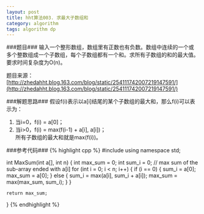 ```yaml
---
layout: post
title: hht算法003. 求最大子数组和
category: algorithm
tags: algorithm dp
---
```


###题目###
输入一个整形数组，数组里有正数也有负数。数组中连续的一个或多个整数组成一个子数组，每个子数组都有一个和。求所有子数组的和的最大值。要求时间复杂度为O(n)。

题目来源：[http://zhedahht.blog.163.com/blog/static/254111742007219147591/](http://zhedahht.blog.163.com/blog/static/254111742007219147591/)

###解题思路###
假设f(i)表示以a[i]结尾的某个子数组的最大和，那么f(i)可以表示为：  
1. 当i=0，f(i) = a[0]；  
2. 当i>0，f(i) = max(f(i-1) + a[i], a[i])；  
所有子数组的最大和就是max(f(i))。

###参考代码###
{% highlight cpp %}
#include <algorithm>
using namespace std;

int MaxSum(int a[], int n)
{
	int max_sum = 0;
	int sum_i = 0; // max sum of the sub-array ended with a[i]
	for (int i = 0; i < n; i++)
	{
		if (i == 0)
		{
			sum_i = a[0];
			max_sum = a[0];
		}
		else
		{
			sum_i = max(a[i], sum_i + a[i]);
			max_sum = max(max_sum, sum_i);
		}
	}

	return max_sum;
}
{% endhighlight %}
